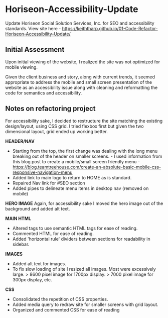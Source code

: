 # Horiseon-Accessibility-Update
Update Horiseon Social Solution Services, Inc. for SEO and accessibility standards.
View site here - https://keiththarp.github.io/01-Code-Refactor-Horiseon-Accessibility-Update/

## Initial Assessment
Upon initial viewing of the website, I realized the site was not optimized for mobile viewing.

Given the client business and story, along with current trends, it seemed appropriate to address the mobile and small screen presentation of the website as an accessibility issue along with cleaning and reformatting the code for semantics and accessibility.

## Notes on refactoring project
For accessibility sake, I decided to restructure the site matching the existing design/layout, using CSS grid. I tried flexbox first but given the two dimensional layout, grid ended up working better.

**HEADER/NAV**
* Starting from the top, the first change was dealing with the long menu breaking out of the header on smaller screens. - I used information from this blog post to create a mobile/small screen friendly menu - https://blog.teamtreehouse.com/create-an-absolute-basic-mobile-css-responsive-navigation-menu
* Added link to main logo to return to HOME as is standard.
* Repaired Nav link for #SEO section
* Added pipes to delineate menu items in desktop nav (removed on mobile)

**HERO IMAGE**
Again, for accessibility sake I moved the hero image out of the background and added alt text.

**MAIN HTML**
* Altered tags to use semantic HTML tags for ease of reading.
* Commented HTML for ease of reading.
* Added 'horizontal rule' dividers between sections for readability in sidebar.

**IMAGES**
* Added alt text for images. 
* To fix slow loading of site I resized all images. Most were excessively large. > 8600 pixel image for 1700px display. > 7000 pixel image for 300px display, etc.

**CSS**
* Consolidated the repetition of CSS properties.
* Added media query to redraw site for smaller screens with grid layout.
* Organized and commented CSS for ease of reading




